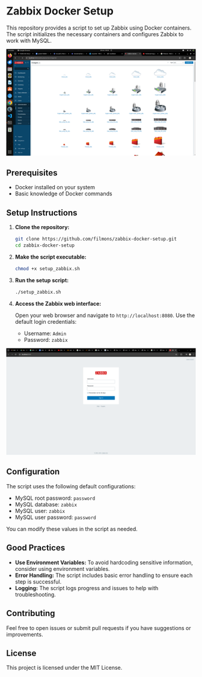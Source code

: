 # Zabbix Docker Setup

This repository provides a script to set up Zabbix using Docker containers. The script initializes the necessary containers and configures Zabbix to work with MySQL.

![Zabbix Setup](images/zabbix_setup.png)

## Prerequisites

- Docker installed on your system
- Basic knowledge of Docker commands

## Setup Instructions

1. **Clone the repository:**

    ```bash
    git clone https://github.com/filmons/zabbix-docker-setup.git
    cd zabbix-docker-setup
    ```

2. **Make the script executable:**

    ```bash
    chmod +x setup_zabbix.sh
    ```

3. **Run the setup script:**

    ```bash
    ./setup_zabbix.sh
    ```

4. **Access the Zabbix web interface:**

    Open your web browser and navigate to `http://localhost:8080`. Use the default login credentials:

    - Username: `Admin`
    - Password: `zabbix`

![Zabbix Dashboard](images/zabbix_dashboard.png)

## Configuration

The script uses the following default configurations:

- MySQL root password: `password`
- MySQL database: `zabbix`
- MySQL user: `zabbix`
- MySQL user password: `password`

You can modify these values in the script as needed.

## Good Practices

- **Use Environment Variables:** To avoid hardcoding sensitive information, consider using environment variables.
- **Error Handling:** The script includes basic error handling to ensure each step is successful.
- **Logging:** The script logs progress and issues to help with troubleshooting.

## Contributing

Feel free to open issues or submit pull requests if you have suggestions or improvements.

## License

This project is licensed under the MIT License.
